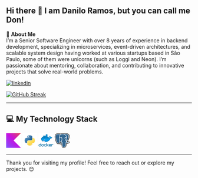 ## Hi there 👋 I am Danilo Ramos, but you can call me Don!

🔧 **About Me**  
I’m a Senior Software Engineer with over 8 years of experience in backend development, specializing in microservices, event-driven architectures, and scalable system design having worked at various startups based in São Paulo, some of them were unicorns (such as Loggi and Neon). I’m passionate about mentoring, collaboration, and contributing to innovative projects that solve real-world problems.

[![linkedin](https://img.shields.io/badge/Linkedin-0e76a8?style=for-the-badge&logo=Linkedin&logoColor=white)](https://www.linkedin.com/in/dgaramos)

[![GitHub Streak](https://streak-stats.demolab.com?user=dgaramos&theme=dark&hide_border=true&date_format=M%20j%5B%2C%20Y%5D&exclude_days=Sun%2CSat&hide_current_streak=true)](https://git.io/streak-stats)

---

## 💻 My Technology Stack

<code><img height="40" alt="kotlin" src="https://raw.githubusercontent.com/github/explore/main/topics/kotlin/kotlin.png"></code>
<code><img height="40" alt="python" src="https://raw.githubusercontent.com/github/explore/main/topics/python/python.png"></code>
<code><img height="40" alt="docker" src="https://raw.githubusercontent.com/github/explore/main/topics/docker/docker.png"></code>
<code><img height="40" alt="postgresql" src="https://raw.githubusercontent.com/github/explore/main/topics/postgresql/postgresql.png"></code>

---

Thank you for visiting my profile! Feel free to reach out or explore my projects. 😊
